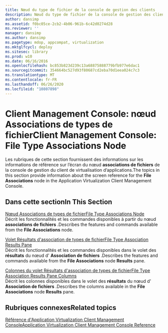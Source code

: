 ```yaml
---
title: Nœud du type de fichier de la console de gestion des clients
description: Nœud du type de fichier de la console de gestion des clients
author: dansimp
ms.assetid: f0bc05ce-2cb2-4b06-961b-6c42d0274d28
ms.reviewer: ''
manager: dansimp
ms.author: dansimp
ms.pagetype: mdop, appcompat, virtualization
ms.mktglfcycl: deploy
ms.sitesec: library
ms.prod: w10
ms.date: 06/16/2016
ms.openlocfilehash: bc853b823d239c13a68875888779bfb977e6dac1
ms.sourcegitcommit: 354664bc527d93f80687cd2eba70d1eea024c7c3
ms.translationtype: MT
ms.contentlocale: fr-FR
ms.lasthandoff: 06/26/2020
ms.locfileid: "10807898"
---
```

# <span data-ttu-id="09701-103">Client Management Console: nœud Associations de types de fichier</span><span class="sxs-lookup"><span data-stu-id="09701-103">Client Management Console: File Type Associations Node</span></span>


<span data-ttu-id="09701-104">Les rubriques de cette section fournissent des informations sur les informations de référence sur l’écran du nœud **associations de fichiers** de la console de gestion du client de virtualisation d’applications.</span><span class="sxs-lookup"><span data-stu-id="09701-104">The topics in this section provide information about the screen reference for the **File Associations** node in the Application Virtualization Client Management Console.</span></span>

## <span data-ttu-id="09701-105">Dans cette section</span><span class="sxs-lookup"><span data-stu-id="09701-105">In This Section</span></span>


<a href="" id="file-type-associations-node"></a>[<span data-ttu-id="09701-106">Nœud Associations de types de fichier</span><span class="sxs-lookup"><span data-stu-id="09701-106">File Type Associations Node</span></span>](file-type-associations-node-client.md)  
<span data-ttu-id="09701-107">Décrit les fonctionnalités et les commandes disponibles à partir du nœud **associations de fichiers** .</span><span class="sxs-lookup"><span data-stu-id="09701-107">Describes the features and commands available from the **File Associations** node.</span></span>

<a href="" id="file-type-association-results-pane"></a>[<span data-ttu-id="09701-108">Volet Résultats d'association de types de fichier</span><span class="sxs-lookup"><span data-stu-id="09701-108">File Type Association Results Pane</span></span>](file-type-association-results-pane.md)  
<span data-ttu-id="09701-109">Décrit les fonctionnalités et les commandes disponibles dans le volet des **résultats** du nœud d' **Association de fichiers** .</span><span class="sxs-lookup"><span data-stu-id="09701-109">Describes the features and commands available from the **File Associations** node **Results** pane.</span></span>

<a href="" id="file-type-association-results-pane-columns"></a>[<span data-ttu-id="09701-110">Colonnes du volet Résultats d'association de types de fichier</span><span class="sxs-lookup"><span data-stu-id="09701-110">File Type Association Results Pane Columns</span></span>](file-type-association-results-pane-columns.md)  
<span data-ttu-id="09701-111">Décrit les colonnes disponibles dans le volet des **résultats** du nœud d' **Association de fichiers** .</span><span class="sxs-lookup"><span data-stu-id="09701-111">Describes the columns available in the **File Associations** node **Results** pane.</span></span>

## <span data-ttu-id="09701-112">Rubriques connexes</span><span class="sxs-lookup"><span data-stu-id="09701-112">Related topics</span></span>


[<span data-ttu-id="09701-113">Référence d'Application Virtualization Client Management Console</span><span class="sxs-lookup"><span data-stu-id="09701-113">Application Virtualization Client Management Console Reference</span></span>](application-virtualization-client-management-console-reference.md)

 

 





